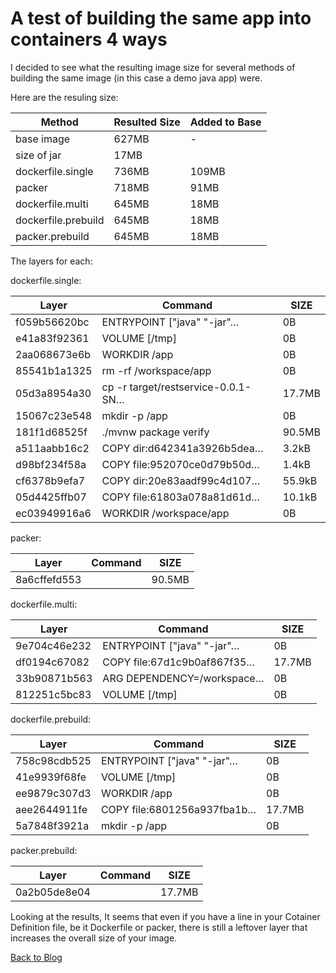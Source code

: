 # A test of building the same app into containers 4 ways  

I decided to see what the resulting image size for several methods of building the same image (in this case a demo java app) were.  

Here are the resuling size:

| Method | Resulted Size | Added to Base |
| --- | --- | --- |
| base image | 627MB | - |
| size of jar | 17MB |
| dockerfile.single | 736MB | 109MB |
| packer | 718MB | 91MB |
| dockerfile.multi | 645MB | 18MB |
| dockerfile.prebuild | 645MB | 18MB |
| packer.prebuild | 645MB | 18MB |

The layers for each:

dockerfile.single:

| Layer | Command | SIZE |
| --- | --- | --- |
| f059b56620bc |  ENTRYPOINT ["java" "-jar"…  | 0B |
| e41a83f92361 |  VOLUME [/tmp] | 0B |
| 2aa068673e6b | WORKDIR /app | 0B |
| 85541b1a1325 | rm -rf /workspace/app | 0B |
| 05d3a8954a30 | cp -r target/restservice-0.0.1-SN… | 17.7MB |
| 15067c23e548 | mkdir -p /app | 0B |
| 181f1d68525f | ./mvnw package verify | 90.5MB |
| a511aabb16c2 | COPY dir:d642341a3926b5dea… | 3.2kB |
| d98bf234f58a | COPY file:952070ce0d79b50d… | 1.4kB |
| cf6378b9efa7 | COPY dir:20e83aadf99c4d107… | 55.9kB |
| 05d4425ffb07 | COPY file:61803a078a81d61d… | 10.1kB |
| ec03949916a6 | WORKDIR /workspace/app | 0B |

packer:

| Layer | Command | SIZE |
| --- | --- | --- |
| 8a6cffefd553 | | 90.5MB |

dockerfile.multi:  

| Layer | Command | SIZE |
| --- | --- | --- |
| 9e704c46e232 | ENTRYPOINT ["java" "-jar"… | 0B |
| df0194c67082 | COPY file:67d1c9b0af867f35… | 17.7MB |
| 33b90871b563 | ARG DEPENDENCY=/workspace… | 0B |
| 812251c5bc83 | VOLUME [/tmp] | 0B |

dockerfile.prebuild:  

| Layer | Command | SIZE |
| --- | --- | --- |
| 758c98cdb525 | ENTRYPOINT ["java" "-jar"… | 0B |
| 41e9939f68fe | VOLUME [/tmp] | 0B |
| ee9879c307d3 | WORKDIR /app | 0B |
| aee2644911fe | COPY file:6801256a937fba1b… | 17.7MB |
| 5a7848f3921a | mkdir -p /app | 0B |


packer.prebuild:  

| Layer | Command | SIZE |
| --- | --- | --- |
| 0a2b05de8e04 |  | 17.7MB |

Looking at the results, It seems that even if you have a line in your Cotainer Definition file, be it Dockerfile or packer, there is still a leftover layer that increases the overall size of your image.  
  
[Back to Blog](https://madmages.com)